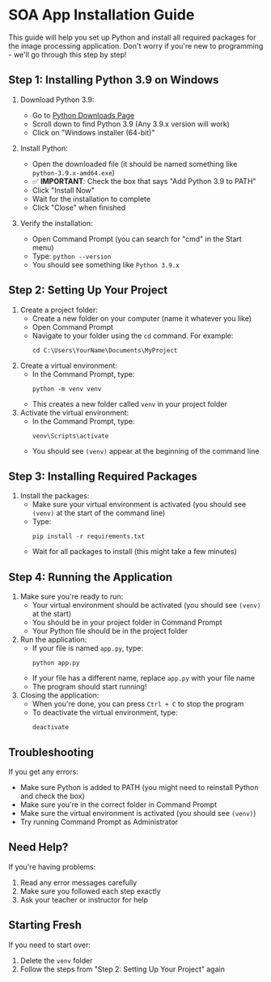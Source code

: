 # SOA App Installation Guide

This guide will help you set up Python and install all required packages for the image processing application. Don't worry if you're new to programming - we'll go through this step by step!

## Step 1: Installing Python 3.9 on Windows

1. Download Python 3.9:
   - Go to [Python Downloads Page](https://www.python.org/downloads/windows/)
   - Scroll down to find Python 3.9 (Any 3.9.x version will work)
   - Click on "Windows installer (64-bit)"

2. Install Python:
   - Open the downloaded file (it should be named something like `python-3.9.x-amd64.exe`)
   - ✅ **IMPORTANT**: Check the box that says "Add Python 3.9 to PATH"
   - Click "Install Now"
   - Wait for the installation to complete
   - Click "Close" when finished

3. Verify the installation:
   - Open Command Prompt (you can search for "cmd" in the Start menu)
   - Type: `python --version`
   - You should see something like `Python 3.9.x`

## Step 2: Setting Up Your Project

1. Create a project folder:
   - Create a new folder on your computer (name it whatever you like)
   - Open Command Prompt
   - Navigate to your folder using the `cd` command. For example:
     ```
     cd C:\Users\YourName\Documents\MyProject
     ```
2. Create a virtual environment:
   - In the Command Prompt, type:
     ```
     python -m venv venv
     ```
   - This creates a new folder called `venv` in your project folder
3. Activate the virtual environment:
   - In the Command Prompt, type:
     ```
     venv\Scripts\activate
     ```
   - You should see `(venv)` appear at the beginning of the command line
## Step 3: Installing Required Packages
1. Install the packages:
   - Make sure your virtual environment is activated (you should see `(venv)` at the start of the command line)
   - Type:
     ```
     pip install -r requirements.txt
     ```
   - Wait for all packages to install (this might take a few minutes)
    
## Step 4: Running the Application
1. Make sure you're ready to run:
   - Your virtual environment should be activated (you should see `(venv)` at the start)
   - You should be in your project folder in Command Prompt
   - Your Python file should be in the project folder
2. Run the application:
   - If your file is named `app.py`, type:
     ```
     python app.py
     ```
   - If your file has a different name, replace `app.py` with your file name
   - The program should start running!
3. Closing the application:
   - When you're done, you can press `Ctrl + C` to stop the program
   - To deactivate the virtual environment, type:
     ```
     deactivate
     ```
     
## Troubleshooting
If you get any errors:
- Make sure Python is added to PATH (you might need to reinstall Python and check the box)
- Make sure you're in the correct folder in Command Prompt
- Make sure the virtual environment is activated (you should see `(venv)`)
- Try running Command Prompt as Administrator
## Need Help?
If you're having problems:
1. Read any error messages carefully
2. Make sure you followed each step exactly
3. Ask your teacher or instructor for help
## Starting Fresh
If you need to start over:
1. Delete the `venv` folder
2. Follow the steps from "Step 2: Setting Up Your Project" again